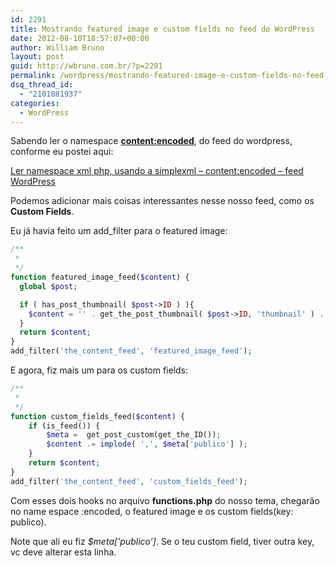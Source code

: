 ```yaml
---
id: 2291
title: Mostrando featured image e custom fields no feed do WordPress
date: 2012-08-10T18:57:07+00:00
author: William Bruno
layout: post
guid: http://wbruno.com.br/?p=2291
permalink: /wordpress/mostrando-featured-image-e-custom-fields-no-feed-do-wordpress/
dsq_thread_id:
  - "2101881937"
categories:
  - WordPress
---
```

Sabendo ler o namespace **<content:encoded>**, do feed do wordpress, conforme eu postei aqui:

[Ler namespace xml php, usando a simplexml – content:encoded – feed WordPress](http://wbruno.com.br/2012/08/08/ler-namespace-xml-php-usando-a-simplexml/ "Ler namespace xml php, usando a simplexml – content:encoded – feed WordPress")

Podemos adicionar mais coisas interessantes nesse nosso feed, como os **Custom Fields**.

<!--more-->



Eu já havia feito um add_filter para o featured image:

``` php
/**
 *
 */
function featured_image_feed($content) {
  global $post;

  if ( has_post_thumbnail( $post->ID ) ){
    $content = '' . get_the_post_thumbnail( $post->ID, 'thumbnail' ) . '' . $content;
  }
  return $content;
}
add_filter('the_content_feed', 'featured_image_feed');
```

E agora, fiz mais um para os custom fields:

``` php
/**
 *
 */
function custom_fields_feed($content) {
    if (is_feed()) {
        $meta =  get_post_custom(get_the_ID());
        $content .= implode( ',', $meta['publico'] );
    }
    return $content;
}
add_filter('the_content_feed', 'custom_fields_feed');
```

Com esses dois hooks no arquivo **functions.php** do nosso tema, chegarão no name espace :encoded, o featured image e os custom fields(key: publico).

Note que ali eu fiz <var>$meta[&#8216;publico&#8217;]</var>. Se o teu custom field, tiver outra key, vc deve alterar esta linha.
